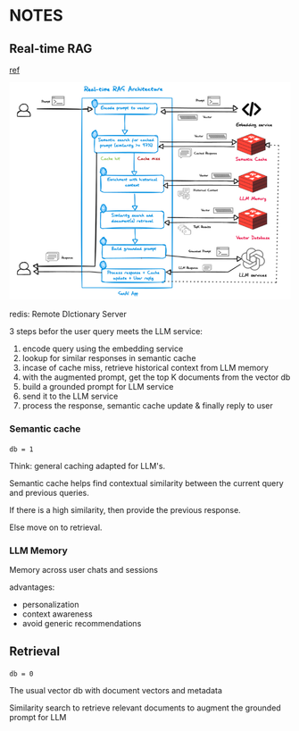 # NOTES

## Real-time RAG

[ref](https://redis.io/blog/using-redis-for-real-time-rag-goes-beyond-a-vector-database/)

![alt text](assets/notes/rt_rag_architecture.png)

redis: Remote DIctionary Server

3 steps befor the user query meets the LLM service:

1. encode query using the embedding service
2. lookup for similar responses in semantic cache
3. incase of cache miss, retrieve historical context from LLM memory
4. with the augmented prompt, get the top K documents from the vector db
5. build a grounded prompt for LLM service
6. send it to the LLM service
7. process the response, semantic cache update & finally reply to user

### Semantic cache

`db = 1`

Think: general caching adapted for LLM's.

Semantic cache helps find contextual similarity between the current query and previous queries.

If there is a high similarity, then provide the previous response.

Else move on to retrieval.

### LLM Memory

Memory across user chats and sessions

advantages:

* personalization
* context awareness
* avoid generic recommendations

## Retrieval

`db = 0`

The usual vector db with document vectors and metadata

Similarity search to retrieve relevant documents to augment the grounded prompt for LLM
